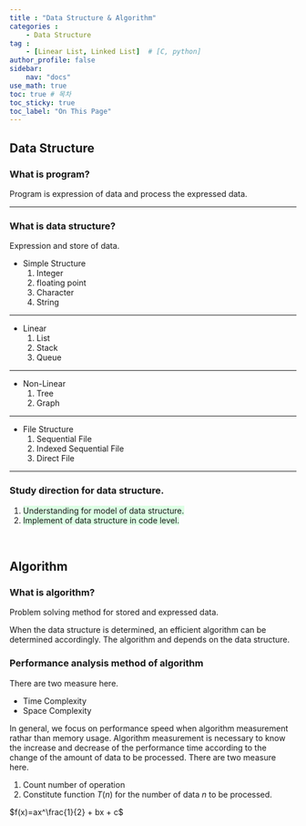 ```yaml
---
title : "Data Structure & Algorithm"
categories : 
    - Data Structure
tag :
    - [Linear List, Linked List]  # [C, python]
author_profile: false
sidebar:
    nav: "docs"
use_math: true
toc: true # 목차
toc_sticky: true
toc_label: "On This Page"
---
```


## Data Structure

### What is program?
Program is expression of data and process the expressed data.

---

### What is data structure?
Expression and store of data.

* Simple Structure
    1. Integer
    2. floating point
    3. Character
    4. String

---

* Linear
    1. List
    2. Stack
    3. Queue

---

* Non-Linear
    1. Tree
    2. Graph

---

* File Structure
    1. Sequential File
    2. Indexed Sequential File
    3. Direct File

---

### Study direction for data structure.
1. <span style='background-color: #dcffe4'>Understanding for model of data structure.</span>
2. <span style='background-color: #dcffe4'>Implement of data structure in code level.</span> 

<br/>

## Algorithm

### What is algorithm?
Problem solving method for stored and expressed data.

When the data structure is determined, an efficient algorithm can be determined accordingly. The algorithm and depends on the data structure.

### Performance analysis method of algorithm
There are two measure here. 

* Time Complexity
* Space Complexity

In general, we focus on performance speed when algorithm measurement rathar than memory usage.
Algorithm measurement is necessary to know the increase and decrease of the performance time according to the change of the amount of data to be processed. There are two measure here. 

1. Count number of operation
2. Constitute function $T(n)$ for the number of data $n$ to be processed.


$f(x)=ax^\frac{1}{2} + bx + c$
